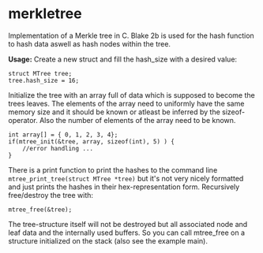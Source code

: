 # merkletree
Implementation of a Merkle tree in C. Blake 2b is used for the hash function to hash data aswell as hash nodes within the tree.

**Usage:**
Create a new struct and fill the hash_size with a desired value:

```
struct MTree tree;
tree.hash_size = 16;
```
Initialize the tree with an array full of data which is supposed to become the trees leaves. The elements of the array need to uniformly have the same memory size and it should be known or atleast be inferred by the sizeof-operator. Also the number of elements of the array need to be known.
```
int array[] = { 0, 1, 2, 3, 4};
if(mtree_init(&tree, array, sizeof(int), 5) ) {
    //error handling ...
}
```
There is a print function to print the hashes to the command line ```mtree_print_tree(struct MTree *tree)``` but it's not very nicely formatted and just prints the hashes in their hex-representation form.
Recursively free/destroy the tree with:

```
mtree_free(&tree);
```
The tree-structure itself will not be destroyed but all associated node and leaf data and the internally used buffers. So you can call mtree_free on a structure initialized on the stack (also see the example main).